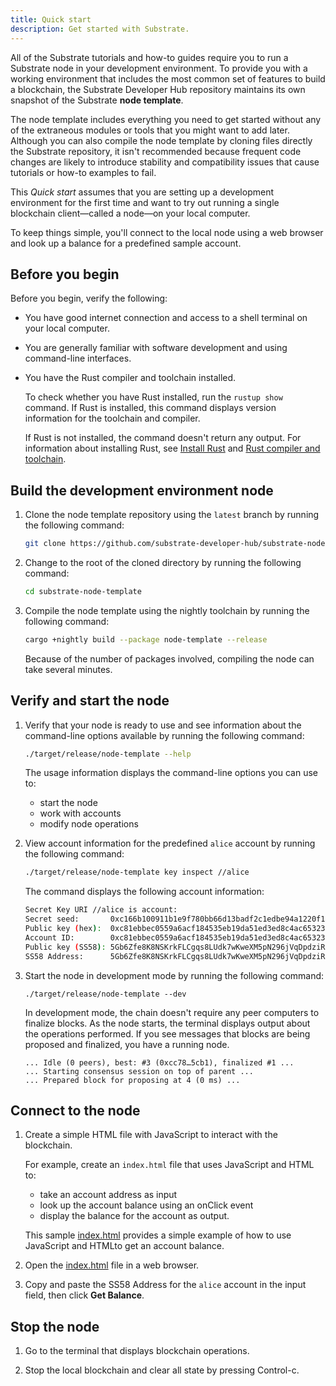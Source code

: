 ```yaml
---
title: Quick start
description: Get started with Substrate.
---
```


All of the Substrate tutorials and how-to guides require you to run a Substrate node in your development environment.
To provide you with a working environment that includes the most common set of features to build a blockchain, the Substrate Developer Hub repository maintains its own snapshot of the Substrate **node template**.

The node template includes everything you need to get started without any of the extraneous modules or tools that you might want to add later.
Although you can also compile the node template by cloning files directly the Substrate repository, it isn't recommended because frequent code changes are likely to introduce stability and compatibility issues that cause tutorials or how-to examples to fail.

This _Quick start_ assumes that you are setting up a development environment for the first time and want to try out running a single blockchain client—called a node—on your local computer.

To keep things simple, you'll connect to the local node using a web browser and look up a balance for a predefined sample account.

## Before you begin

Before you begin, verify the following:

- You have good internet connection and access to a shell terminal on your local computer.

- You are generally familiar with software development and using command-line interfaces.

- You have the Rust compiler and toolchain installed.

  To check whether you have Rust installed, run the `rustup show` command.
  If Rust is installed, this command displays version information for the toolchain and compiler.

  If Rust is not installed, the command doesn't return any output.
  For information about installing Rust, see [Install Rust](https://www.rust-lang.org/tools/install) and [Rust compiler and toolchain](../03-install/rust-builds.md).

## Build the development environment node

1. Clone the node template repository using the `latest` branch by running the following command:

   ```bash
   git clone https://github.com/substrate-developer-hub/substrate-node-template
   ```

1. Change to the root of the cloned directory by running the following command:

   ```bash
   cd substrate-node-template
   ```

1. Compile the node template using the nightly toolchain by running the following command:

   ```bash
   cargo +nightly build --package node-template --release
   ```

   Because of the number of packages involved, compiling the node can take several minutes.

## Verify and start the node

1. Verify that your node is ready to use and see information about the command-line options available by running the following command:

   ```bash
   ./target/release/node-template --help
   ```

   The usage information displays the command-line options you can use to:

   - start the node
   - work with accounts
   - modify node operations

1. View account information for the predefined `alice` account by running the following command:

   ```bash
   ./target/release/node-template key inspect //alice
   ```

   The command displays the following account information:

   ```bash
   Secret Key URI //alice is account:
   Secret seed:       0xc166b100911b1e9f780bb66d13badf2c1edbe94a1220f1a0584c09490158be31
   Public key (hex):  0xc81ebbec0559a6acf184535eb19da51ed3ed8c4ac65323999482aaf9b6696e27
   Account ID:        0xc81ebbec0559a6acf184535eb19da51ed3ed8c4ac65323999482aaf9b6696e27
   Public key (SS58): 5Gb6Zfe8K8NSKrkFLCgqs8LUdk7wKweXM5pN296jVqDpdziR
   SS58 Address:      5Gb6Zfe8K8NSKrkFLCgqs8LUdk7wKweXM5pN296jVqDpdziR
   ```

1. Start the node in development mode by running the following command:

   ```copy
   ./target/release/node-template --dev
   ```

   In development mode, the chain doesn't require any peer computers to finalize blocks.
   As the node starts, the terminal displays output about the operations performed.
   If you see messages that blocks are being proposed and finalized, you have a running node.

   ```
   ... Idle (0 peers), best: #3 (0xcc78…5cb1), finalized #1 ...
   ... Starting consensus session on top of parent ...
   ... Prepared block for proposing at 4 (0 ms) ...
   ```

## Connect to the node

1. Create a simple HTML file with JavaScript to interact with the blockchain.

   For example, create an `index.html` file that uses JavaScript and HTML to:

   - take an account address as input
   - look up the account balance using an onClick event
   - display the balance for the account as output.

   This sample [index.html](examples/quickstart/index.html) provides a simple example of how to use JavaScript and HTMLto get an account balance.

1. Open the [index.html](examples/quickstart/index.html) file in a web browser.

1. Copy and paste the SS58 Address for the `alice` account in the input field, then click **Get Balance**.

## Stop the node

1. Go to the terminal that displays blockchain operations.

1. Stop the local blockchain and clear all state by pressing Control-c.
